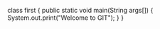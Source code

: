 class first
{
 public static void main(String args[])
 {
  System.out.print("Welcome to GIT");
  }
}
